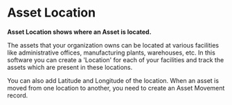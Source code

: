 # Asset Location 

**Asset Location shows where an Asset is located.**

The assets that your organization owns can be located at various facilities like administrative offices, manufacturing plants, warehouses, etc. In this software you can create a 'Location' for each of your facilities and track the assets which are present in these locations.

You can also add Latitude and Longitude of the location. When an asset is moved from one location to another, you need to create an Asset Movement record.

